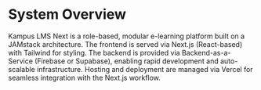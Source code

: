 # System Overview

Kampus LMS Next is a role-based, modular e-learning platform built on a JAMstack architecture. The frontend is served via Next.js (React-based) with Tailwind for styling. The backend is provided via Backend-as-a-Service (Firebase or Supabase), enabling rapid development and auto-scalable infrastructure. Hosting and deployment are managed via Vercel for seamless integration with the Next.js workflow.
